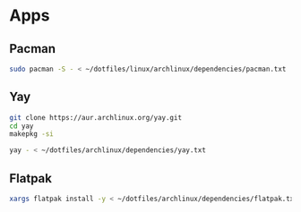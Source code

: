 # Apps

## Pacman

```bash
sudo pacman -S - < ~/dotfiles/linux/archlinux/dependencies/pacman.txt
```

## Yay

```bash
git clone https://aur.archlinux.org/yay.git
cd yay
makepkg -si
```

```bash
yay - < ~/dotfiles/archlinux/dependencies/yay.txt
```

## Flatpak

```bash
xargs flatpak install -y < ~/dotfiles/archlinux/dependencies/flatpak.txt
```
